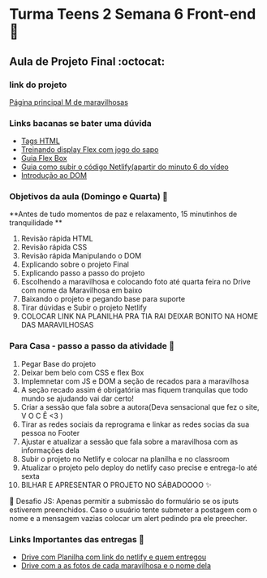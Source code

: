 
# Turma Teens 2  Semana 6 Front-end 💜
## Aula de Projeto Final  :octocat:

### link do projeto 
[Página principal M de maravilhosas](https://reprograma-teens2-maravilhosas.netlify.app/)


### Links bacanas se bater uma dúvida

* [Tags HTML](https://developer.mozilla.org/pt-BR/docs/Web/HTML/Element)
* [Treinando display Flex com jogo do sapo](https://flexboxfroggy.com/#pt-br)
* [Guia Flex Box](https://origamid.com/projetos/flexbox-guia-completo/)
* [Guia como subir o código Netlify(apartir do minuto 6 do vídeo](https://www.youtube.com/watch?v=wpbo183GXIA)
* [Introdução ao DOM ](https://developer.mozilla.org/pt-BR/docs/Web/API/Document_Object_Model/Introduction)

### Objetivos da aula (Domingo e Quarta)  :metal:
**Antes de tudo momentos de paz e relaxamento, 15 minutinhos de tranquilidade **
1. Revisão rápida HTML
2. Revisão rápida CSS
3. Revisão rápida Manipulando o DOM 
4. Explicando sobre o projeto Final 
5. Explicando passo a passo do projeto 
6. Escolhendo a maravilhosa e colocando foto até quarta feira no Drive com nome da Maravilhosa em baixo
7. Baixando o projeto e pegando base para suporte
8. Tirar dúvidas e Subir o projeto Netlify 
9. COLOCAR LINK NA PLANILHA PRA TIA RAI DEIXAR BONITO NA HOME DAS MARAVILHOSAS

### Para Casa - passo a passo da atividade  :rocket:

1. Pegar Base do projeto 
1. Deixar bem belo com CSS e flex Box 
3. Implemnetar com JS e DOM a seção de recados para a maravilhosa  
4. A seção recado assim é obrigatória mas fiquem tranquilas que todo mundo se ajudando vai dar certo!
5. Criar a sessão que fala sobre a autora(Deva sensacional que fez o site, V O C Ê <3 ) 
6. Tirar as redes sociais  da reprograma e linkar as redes socias da sua pessoa no Footer
8. Ajustar e atualizar a sessão que fala sobre a maravilhosa com as informações dela
9. Subir o projeto no Netlify e colocar na planilha e no classroom
10. Atualizar o projeto pelo deploy do netlify caso precise e entrega-lo até sexta 
11. BILHAR E APRESENTAR O PROJETO NO SÁBADOOOO :sparkles:

  :rocket: Desafio JS: Apenas permitir a submissão do formulário se os iputs estiverem preenchidos.
Caso o usuário tente submeter a postagem com o nome e a mensagem vazias colocar um alert pedindo pra ele preecher. 


### Links Importantes das entregas :rocket:
* [Drive com Planilha com link do netlify e quem entregou](https://docs.google.com/spreadsheets/d/1Pjr4L9q57IRa9XqiyknwaXG9nO_SDWCkfVBO3zaTLak/edit?usp=sharing)
* [Drive com a as fotos de cada maravilhosa e o nome dela](https://drive.google.com/drive/folders/11NJKENeMgT65bnw3aEJWxQyPnMP7yRLt?usp=sharing)
